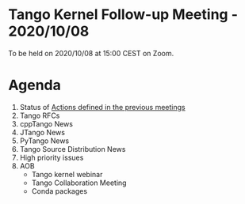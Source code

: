# Tango Kernel Follow-up Meeting - 2020/10/08

To be held on 2020/10/08 at 15:00 CEST on Zoom.

# Agenda
 
 1. Status of [Actions defined in the previous meetings](https://github.com/tango-controls/tango-kernel-followup/blob/master/2020/2020-09-24/Minutes.md#summary-of-remaining-actions)
 2. Tango RFCs
 3. cppTango News
 4. JTango News
 5. PyTango News
 6. Tango Source Distribution News
 7. High priority issues
 8. AOB
     - Tango kernel webinar
     - Tango Collaboration Meeting
     - Conda packages

